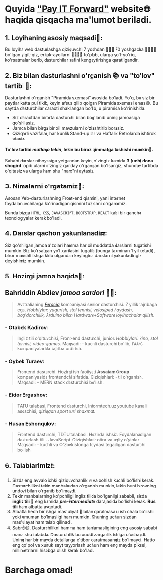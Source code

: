 # Quyida ["Pay IT Forward"](https://it-forward.github.io/) website🌐 haqida qisqacha ma'lumot beriladi.

## 1. Loyihaning asosiy maqsadi🥅:

Bu loyiha web dasturlashga qiziquvchi 7 yoshdan 👧🏻👦 70 yoshgacha 👩🏻🧔🏻 bo'lgan yigit-qiz, erkak-ayollarni 👵🏼👴🏻 to'plab, ularga yo'l-yo'riq, ko'rsatmalar berib, dasturchilar safini kengaytirishga qaratilgandir.

## 2. Biz bilan dasturlashni o'rganish 📚 va "to'lov" tartibi 💸:

Dasturlashni o'rganish "Piramida sxemasi" asosida bo'ladi. Yo'q, bu siz bir paytlar katta pul tikib, keyin afsus qilib qolgan Piramida sxemasi emas😄.
Bu saytda dasturchilar daraxti shakllangan bo'lib, u piramida ko'rinishida.

- Siz daraxtdan birorta dasturchi bilan bog'lanib uning jamoasiga qo'shilasiz.
- Jamoa bilan birga bir xil mavzularni o'zlashtirib borasiz.
- Qiziqarli vazifalar, har kunlik Stand-up lar va Haftalik Retrolarda ishtirok etasiz.

#### To'lov tartibi <i>mutlaqo tekin</i>, lekin bu biroz qimmatga tushishi mumkin🤑.

Sababi darslar nihoyasiga yetgandan keyin, o'zingiz kamida **3 (uch) dona shogird** topib ularni o'zingiz qanday o'rgangan bo'lsangiz, shunday tartibda o'qitasiz va ularga ham shu "narx"ni aytasiz.

## 3. Nimalarni o'rgatamiz📝:

Asosan Veb-dasturlashning Front-end qismini, yani internet foydalanuvchilarga ko'rinadigan qismini tuzishni o'rganamiz.

Bunda bizga `HTML`, `CSS`, `JAVASCRIPT`, `BOOTSTRAP`, `REACT` kabi bir qancha texnologiyalar kerak bo'ladi.

## 4. Darslar qachon yakunlanadi🔚:

Siz qo'shilgan jamoa a'zolari hamma har xil muddatda darslarni tugatishi mumkin. Biz ko'rsatgan yo‘l xaritasini tugatib (bunga taxminan 1 yil ketadi), biror maoshli ishga kirib olgandan keyingina darslarni yakunladingiz deyishimiz mumkin.

## 5. Hozirgi jamoa haqida👥:

## **Bahriddin Abdiev** _jamoa sardori_ 💪🏼:

> Avstralianing _[Ferocia](https://ferocia.com.au/)_ kompaniyasi senior dasturchisi. _7_ yillik tajribaga ega. _Hobbiylar: yugurish, stol tennisi, velosiped haydash, bog'dorchilik, Arduino bilan Hardware+Software loyihachalar qilish._

### - **Otabek Kadirov**:

> Ingliz tili o'qituvchisi, Front-end dasturchi, junior. _Hobbiylari: kino, stol tennisi, video-games._ Maqsadi: - kuchli dasturchi bo'lib, `FAANG` kompaniyalarida tajriba orttirish.

### - **Oybek Turaev**:

> Frontend dasturchi. Hozirgi ish faoliyati **Assalam Group** kompaniyasida frontendchi sifatida. Qiziqishlari: - til o'rganish. Maqsadi: - MERN stack dasturchisi bo'lish.

### - **Eldor Ergashov**:

> TATU talabasi, Frontend dasturchi, Informtech.uz youtube kanali asoschisi, _qiziqqan sport turi shaxmat._

### - **Husan Eshonqulov**:

> Frontend dasturchi, TDTU talabasi. Hozirda ishsiz. Foydalanadigan dasturlash tili - JavaScript. Qiziqishlari: otira va aqliy o'yinlar. Maqsadi: - kuchli va O'zbekistonga foydasi tegadigan dasturchi bo'lish

## 6. Talablarimiz❗️:

1. Sizda eng avvalo ichki qiziquvchanlik 🔥 va xohish kuchli bo'lishi kerak. Dasturchilikni tekin manbalardan o'rganish munkin, lekin buni birovning undovi bilan o'rganib bo'lmaydi.
2. Tekin manbalarning ko'pchiligi ingliz tilida bo'lganligi sababli, sizda **ingliz tili** 🏴󠁧󠁢󠁥󠁮󠁧󠁿 eng kamida _**pre-intermediate**_ darajasida bo'lishi kerak. **Rus tili** ham albatta asqotadi.
3. Albatta hech bir ishga mas'uliyat 🧐 bilan qaralmasa u ish chala bo'lishi yoki umuman bo'lmasligi ham mumkin. Shuning uchun sizdan mas'ulayat ham talab qilinadi.
4. Sabr☝️😌. Dasturchilikni hamma ham tanlamasligining eng asosiy sababi mana shu talabda. Dasturchilik bu xuddi zargarlik ishiga o'xshaydi. Uning har bir mayda detallariga e'tibor qaratmasangiz bo'lmaydi. Hatto eng qo'pol va xunuk sayt tayyorlash uchun ham eng mayda piksel, millimetrlarni hisobga olish kerak bo'ladi.

# Barchaga omad!
